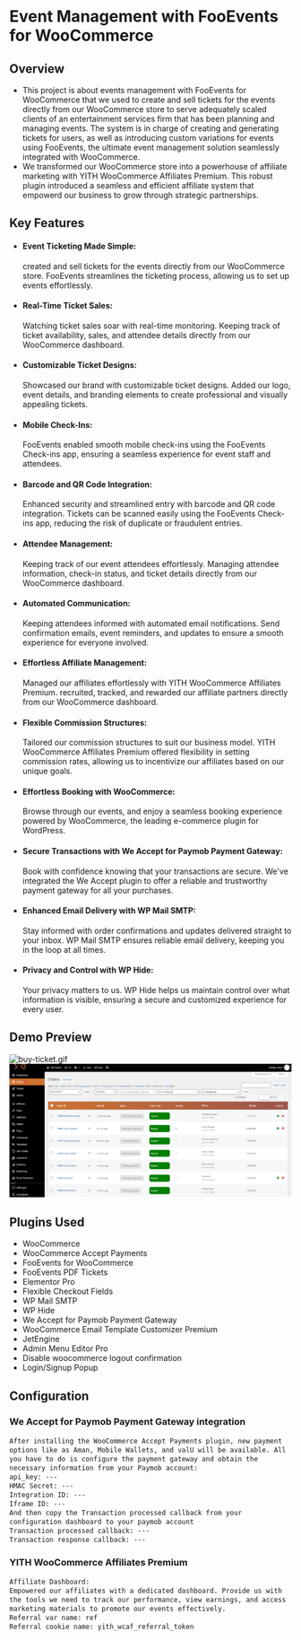 # Event Management with FooEvents for WooCommerce

## Overview
- This project is about events management with FooEvents for WooCommerce that we used to create and sell tickets for the events directly from our WooCommerce store to serve adequately scaled clients of an entertainment services firm that has been planning and managing events. The system is in charge of creating and generating tickets for users, as well as introducing custom variations for events using FooEvents, the ultimate event management solution seamlessly integrated with WooCommerce.
- We transformed our WooCommerce store into a powerhouse of affiliate marketing with YITH WooCommerce Affiliates Premium. This robust plugin introduced a seamless and efficient affiliate system that empowerd our business to grow through strategic partnerships.


## Key Features
- #### Event Ticketing Made Simple:
   created and sell tickets for the events directly from our WooCommerce store. FooEvents streamlines the ticketing process, allowing us to set up events effortlessly.

- #### Real-Time Ticket Sales:
  Watching ticket sales soar with real-time monitoring. Keeping track of ticket availability, sales, and attendee details directly from our WooCommerce dashboard.

- #### Customizable Ticket Designs:
  Showcased our brand with customizable ticket designs. Added our logo, event details, and branding elements to create professional and visually appealing tickets.

- #### Mobile Check-Ins:
  FooEvents enabled smooth mobile check-ins using the FooEvents Check-ins app, ensuring a seamless experience for event staff and attendees.

- #### Barcode and QR Code Integration:
  Enhanced security and streamlined entry with barcode and QR code integration. Tickets can be scanned easily using the FooEvents Check-ins app, reducing the risk of duplicate or fraudulent entries.

- #### Attendee Management:
  Keeping track of our event attendees effortlessly. Managing attendee information, check-in status, and ticket details directly from our WooCommerce dashboard.

- #### Automated Communication:
  Keeping attendees informed with automated email notifications. Send confirmation emails, event reminders, and updates to ensure a smooth experience for everyone involved.

- #### Effortless Affiliate Management:
  Managed our affiliates effortlessly with YITH WooCommerce Affiliates Premium. recruited, tracked, and rewarded our affiliate partners directly from our WooCommerce dashboard.

- #### Flexible Commission Structures:
  Tailored our commission structures to suit our business model. YITH WooCommerce Affiliates Premium offered flexibility in setting commission rates, allowing us to incentivize our affiliates based on our unique goals.

- #### Effortless Booking with WooCommerce: 
  Browse through our events, and enjoy a seamless booking experience powered by WooCommerce, the leading e-commerce plugin for WordPress.

- #### Secure Transactions with We Accept for Paymob Payment Gateway:
  Book with confidence knowing that your transactions are secure. We've integrated the We Accept plugin to offer a reliable and trustworthy payment gateway for all your purchases.

- #### Enhanced Email Delivery with WP Mail SMTP: 
  Stay informed with order confirmations and updates delivered straight to your inbox. WP Mail SMTP ensures reliable email delivery, keeping you in the loop at all times.

- #### Privacy and Control with WP Hide: 
  Your privacy matters to us. WP Hide helps us maintain control over what information is visible, ensuring a secure and customized experience for every user.

 ## Demo Preview
 ![buy-ticket.gif](./docs/screenshots/demo_360.gif)
 ![orders-ticket.png](./docs/screenshots/orders.png)

 ## Plugins Used
 - WooCommerce
 - WooCommerce Accept Payments
 - FooEvents for WooCommerce
 - FooEvents PDF Tickets
 - Elementor Pro
 - Flexible Checkout Fields
 - WP Mail SMTP
 - WP Hide
 - We Accept for Paymob Payment Gateway
 - WooCommerce Email Template Customizer Premium
 - JetEngine
 - Admin Menu Editor Pro
 - Disable woocommerce logout confirmation
 - Login/Signup Popup

 ## Configuration

 ### We Accept for Paymob Payment Gateway integration
 ```
 After installing the WooCommerce Accept Payments plugin, new payment options like as Aman, Mobile Wallets, and valU will be available. All you have to do is configure the payment gateway and obtain the necessary information from your Paymob account:
 api_key: ---
 HMAC Secret: ---
 Integration ID: ---
 Iframe ID: ---
 And then copy the Transaction processed callback from your configuration dashboard to your paymob account
 Transaction processed callback: ---
 Transaction response callback: ---

 ```
### YITH WooCommerce Affiliates Premium
```
Affiliate Dashboard:
Empowered our affiliates with a dedicated dashboard. Provide us with the tools we need to track our performance, view earnings, and access marketing materials to promote our events effectively.
Referral var name: ref
Referral cookie name: yith_wcaf_referral_token

```
